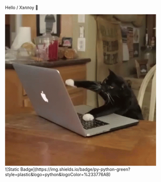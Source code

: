 Hello / Хэллоу 👋

<img src="https://github.com/LexStalker/LexStalker/blob/main/cat-computer.gif">
![Static Badge](https://img.shields.io/badge/py-python-green?style=plastic&logo=python&logoColor=%233776AB)
